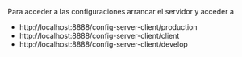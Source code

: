 Para acceder a las configuraciones arrancar el servidor y acceder a 
- http://localhost:8888/config-server-client/production
- http://localhost:8888/config-server-client/client
- http://localhost:8888/config-server-client/develop
